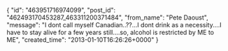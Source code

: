  {
   "id": "463951716974099",
   "post_id": "462493170453287_463311200371484",
   "from_name": "Pete Daoust",
   "message": "I dont call myself Canadian..??...I dont drink as a necessity....I have to stay alive for a few years still....so, alcohol is restricted by ME to ME",
   "created_time": "2013-01-10T16:26:26+0000"
 }
